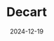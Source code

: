 ---  
layout: startup_page  
title: "Decart"  
id: "decart.ai"  
permalink: "/decartdecart.ai12192024/"  
website: "https://www.decart.ai"  
funding_round: "Series A"  
funding_amount: "$32M"  
investors: "Benchmark, Sequoia, Zeev Ventures"  
about: "Decart is building a vertically integrated AI research lab, developing both enterprise and consumer AI products. Its enterprise product optimizes GPU use, generating millions in revenue, while its consumer product, Oasis, is a playable open-world AI model with millions of players. Decart aims to become a trillion-dollar company by pushing boundaries in AI."  
markets: "AI, Software, Artificial Intelligence (AI), Generative AI, IT Infrastructure, Business/Productivity Software, Media and Information Services (B2B), Operating Systems Software"  
hq: "San Francisco, California, United States"  
founded_year: "2023"  
linkedin: "https://www.linkedin.com/company/decart-ai"  
twitter: "https://x.com/DecartAI"  
instagram: ""  
facebook: ""  
crunchbase: "https://www.crunchbase.com/organization/decart-abcd"  
pitchbook: "https://pitchbook.com/profiles/company/559404-64"  

date_display: "19-Dec-2024"  
date: "2024-12-19"

# SEO Optimization  
meta_title: "Decart - Series A Funding ($32M)"  
meta_description: "Decart, Decart is building a vertically integrated AI research lab, developing both enterprise and consumer AI products. Its enterprise product optimizes GPU ..."  
meta_keywords: "Decart, AI, Software, Artificial Intelligence (AI), Generative AI, IT Infrastructure, Business/Productivity Software, Media and Information Services (B2B), Operating Systems Software, Series A funding"  
canonical_url: "https://startup.projectstartups.com/decartdecart.ai12192024/"  
---